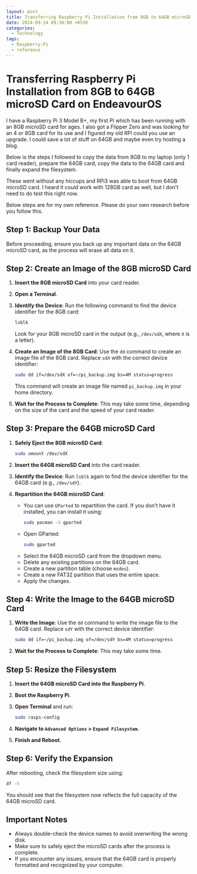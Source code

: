 ```yaml
---
layout: post
title: Transferring Raspberry Pi Installation from 8GB to 64GB microSD Card on EndeavourOS
date: 2024-09-24 09:30:00 +0530
categories:
  - Technology
tags:
  - Raspberry-Pi
  - reference
---
```

# Transferring Raspberry Pi Installation from 8GB to 64GB microSD Card on EndeavourOS

I have a Raspberry Pi 3 Model B+, my first Pi which has been running with an 8GB microSD card for ages. I also got a Flipper Zero and was looking for an 4 or 8GB card for its use and I figured my old RPi could you use an upgrade. I could save a lot of stuff on 64GB and maybe even try hosting a blog. 

Below is the steps I followed to copy the data from 8GB to my laptop (only 1 card reader), prepare the 64GB card, copy the data to the 64GB card and finally expand the filesystem.

These went without any hiccups and RPi3 was able to boot from 64GB microSD card. I heard it could work with 128GB card as well, but I don't need to do test this right now.

Below steps are for my own reference. Please do your own research before you follow this.
## Step 1: Backup Your Data
Before proceeding, ensure you back up any important data on the 64GB microSD card, as the process will erase all data on it.

## Step 2: Create an Image of the 8GB microSD Card

1. **Insert the 8GB microSD Card** into your card reader.

2. **Open a Terminal**.

3. **Identify the Device**: Run the following command to find the device identifier for the 8GB card:
   ```bash
   lsblk
   ```
   Look for your 8GB microSD card in the output (e.g., `/dev/sdX`, where `X` is a letter).

4. **Create an Image of the 8GB Card**: Use the `dd` command to create an image file of the 8GB card. Replace `sdX` with the correct device identifier:
   ```bash
   sudo dd if=/dev/sdX of=~/pi_backup.img bs=4M status=progress
   ```
   This command will create an image file named `pi_backup.img` in your home directory.

5. **Wait for the Process to Complete**: This may take some time, depending on the size of the card and the speed of your card reader.

## Step 3: Prepare the 64GB microSD Card

1. **Safely Eject the 8GB microSD Card**:
   ```bash
   sudo umount /dev/sdX
   ```

2. **Insert the 64GB microSD Card** into the card reader.

3. **Identify the Device**: Run `lsblk` again to find the device identifier for the 64GB card (e.g., `/dev/sdY`).

4. **Repartition the 64GB microSD Card**:
   - You can use `GParted` to repartition the card. If you don’t have it installed, you can install it using:
     ```bash
     sudo pacman -S gparted
     ```
   - Open GParted:
     ```bash
     sudo gparted
     ```
   - Select the 64GB microSD card from the dropdown menu.
   - Delete any existing partitions on the 64GB card.
   - Create a new partition table (choose `msdos`).
   - Create a new FAT32 partition that uses the entire space.
   - Apply the changes.

## Step 4: Write the Image to the 64GB microSD Card

1. **Write the Image**: Use the `dd` command to write the image file to the 64GB card. Replace `sdY` with the correct device identifier:
   ```bash
   sudo dd if=~/pi_backup.img of=/dev/sdY bs=4M status=progress
   ```

2. **Wait for the Process to Complete**: This may take some time.

## Step 5: Resize the Filesystem

1. **Insert the 64GB microSD Card into the Raspberry Pi**.

2. **Boot the Raspberry Pi**.

3. **Open Terminal** and run:
   ```bash
   sudo raspi-config
   ```

4. **Navigate to `Advanced Options` > `Expand Filesystem`**.

5. **Finish and Reboot**.

## Step 6: Verify the Expansion

After rebooting, check the filesystem size using:
```bash
df -h
```
You should see that the filesystem now reflects the full capacity of the 64GB microSD card.

## Important Notes
- Always double-check the device names to avoid overwriting the wrong disk.
- Make sure to safely eject the microSD cards after the process is complete.
- If you encounter any issues, ensure that the 64GB card is properly formatted and recognized by your computer.
